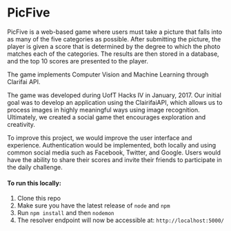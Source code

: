 # PicFive
PicFive is a web-based game where users must take a picture that falls into as many of the five categories as possible. After submitting the picture, the player is given a score that is determined by the degree to which the photo matches each of the categories. The results are then stored in a database, and the top 10 scores are presented to the player.

The game implements Computer Vision and Machine Learning through Clarifai API. 

The game was developed during UofT Hacks IV in January, 2017. Our initial goal was to develop an application using the ClairifaiAPI, which allows us to process images in highly meaningful ways using image recognition. Ultimately, we created a social game thet encourages exploration and creativity. 

To improve this project, we would improve the user interface and experience. Authentication would be implemented, both locally and using common social media such as Facebook, Twitter, and Google. Users would have the ability to share their scores and invite their friends to participate in the daily challenge.

#### To run this locally:
  1. Clone this repo
  2. Make sure you have the latest release of `node` and `npm`
  3. Run `npm install` and then `nodemon`
  4. The resolver endpoint will now be accessible at: `http://localhost:5000/`
